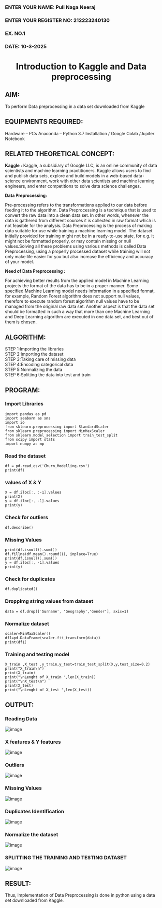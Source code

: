 <H3>ENTER YOUR NAME: Puli Naga Neeraj</H3>
<H3>ENTER YOUR REGISTER NO: 212223240130</H3>
<H3>EX. NO.1</H3>
<H3>DATE: 10-3-2025</H3>
<H1 ALIGN =CENTER> Introduction to Kaggle and Data preprocessing</H1>

## AIM:

To perform Data preprocessing in a data set downloaded from Kaggle

## EQUIPMENTS REQUIRED:
Hardware – PCs
Anaconda – Python 3.7 Installation / Google Colab /Jupiter Notebook

## RELATED THEORETICAL CONCEPT:

**Kaggle :**
Kaggle, a subsidiary of Google LLC, is an online community of data scientists and machine learning practitioners. Kaggle allows users to find and publish data sets, explore and build models in a web-based data-science environment, work with other data scientists and machine learning engineers, and enter competitions to solve data science challenges.

**Data Preprocessing:**

Pre-processing refers to the transformations applied to our data before feeding it to the algorithm. Data Preprocessing is a technique that is used to convert the raw data into a clean data set. In other words, whenever the data is gathered from different sources it is collected in raw format which is not feasible for the analysis.
Data Preprocessing is the process of making data suitable for use while training a machine learning model. The dataset initially provided for training might not be in a ready-to-use state, for e.g. it might not be formatted properly, or may contain missing or null values.Solving all these problems using various methods is called Data Preprocessing, using a properly processed dataset while training will not only make life easier for you but also increase the efficiency and accuracy of your model.

**Need of Data Preprocessing :**

For achieving better results from the applied model in Machine Learning projects the format of the data has to be in a proper manner. Some specified Machine Learning model needs information in a specified format, for example, Random Forest algorithm does not support null values, therefore to execute random forest algorithm null values have to be managed from the original raw data set.
Another aspect is that the data set should be formatted in such a way that more than one Machine Learning and Deep Learning algorithm are executed in one data set, and best out of them is chosen.


## ALGORITHM:
STEP 1:Importing the libraries<BR>
STEP 2:Importing the dataset<BR>
STEP 3:Taking care of missing data<BR>
STEP 4:Encoding categorical data<BR>
STEP 5:Normalizing the data<BR>
STEP 6:Splitting the data into test and train<BR>

##  PROGRAM:

### Import Libraries
```
import pandas as pd
import seaborn as sns
import io
from sklearn.preprocessing import StandardScaler
from sklearn.preprocessing import MinMaxScaler
from sklearn.model_selection import train_test_split
from scipy import stats
import numpy as np
```
### Read the dataset
```
df = pd.read_csv('Churn_Modelling.csv')
print(df)
```
### values of X & Y
```
X = df.iloc[:, :-1].values
print(X)
y = df.iloc[:, -1].values
print(y)
```
### Check for outliers
```
df.describe()
```
### Missing Values
```
print(df.isnull().sum())
df.fillna(df.mean().round(1), inplace=True)
print(df.isnull().sum())
y = df.iloc[:, -1].values
print(y)
```
### Check for duplicates
```
df.duplicated()
```
### Droppimg string values from dataset
```
data = df.drop(['Surname', 'Geography','Gender'], axis=1)
```
### Normalize dataset
```
scaler=MinMaxScaler()
df1=pd.DataFrame(scaler.fit_transform(data))
print(df1)
```
### Training and testing model
```
X_train ,X_test ,y_train,y_test=train_test_split(X,y,test_size=0.2)
print("X_train\n")
print(X_train)
print("\nLenght of X_train ",len(X_train))
print("\nX_test\n")
print(X_test)
print("\nLenght of X_test ",len(X_test))
```
### 
## OUTPUT:
### Reading Data
![image](https://github.com/user-attachments/assets/a1fdd870-6289-4ae7-ab5e-635c03d38654)

### X features & Y features
![image](https://github.com/user-attachments/assets/9ebc6f12-79b7-4a45-90ac-2e65b0fc8db9)

### Outliers
![image](https://github.com/user-attachments/assets/671743b4-b87c-43e8-b4b2-f6ff6d586d0d)

### Missing Values
![image](https://github.com/user-attachments/assets/95c55d7c-c627-433c-9216-1daf8f64ceff)

### Duplicates Identification
![image](https://github.com/user-attachments/assets/44967d22-8ae5-4a11-9801-30a59341ffb1)

### Normalize the dataset
![image](https://github.com/user-attachments/assets/7bb8cb39-05b7-46c9-ac96-e88b2b8d30cc)

### SPLITTING THE TRAINING AND TESTING DATASET
![image](https://github.com/user-attachments/assets/b6f67a61-2822-41dd-8634-c67c3ab31401)


## RESULT:
Thus, Implementation of Data Preprocessing is done in python  using a data set downloaded from Kaggle.


